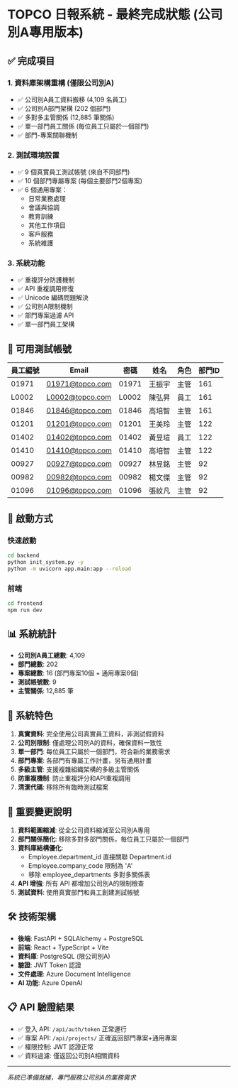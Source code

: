 # TOPCO 日報系統 - 最終完成狀態 (公司別A專用版本)

## ✅ 完成項目

### 1. 資料庫架構重構 (僅限公司別A)
- ✅ 公司別A員工資料搬移 (4,109 名員工)
- ✅ 公司別A部門架構 (202 個部門)
- ✅ 多對多主管關係 (12,885 筆關係)
- ✅ 單一部門員工關係 (每位員工只屬於一個部門)
- ✅ 部門-專案關聯機制

### 2. 測試環境設置
- ✅ 9 個真實員工測試帳號 (來自不同部門)
- ✅ 10 個部門專屬專案 (每個主要部門2個專案)
- ✅ 6 個通用專案：
  - 日常業務處理
  - 會議與協調
  - 教育訓練
  - 其他工作項目
  - 客戶服務
  - 系統維護

### 3. 系統功能
- ✅ 重複評分防護機制
- ✅ API 重複調用修復
- ✅ Unicode 編碼問題解決
- ✅ 公司別A限制機制
- ✅ 部門專案過濾 API
- ✅ 單一部門員工架構

## 🧪 可用測試帳號

| 員工編號 | Email | 密碼 | 姓名 | 角色 | 部門ID |
|---------|-------|------|------|------|--------|
| 01971 | 01971@topco.com | 01971 | 王振宇 | 主管 | 161 |
| L0002 | L0002@topco.com | L0002 | 陳弘昇 | 員工 | 161 |
| 01846 | 01846@topco.com | 01846 | 高培智 | 主管 | 161 |
| 01201 | 01201@topco.com | 01201 | 王美玲 | 主管 | 122 |
| 01402 | 01402@topco.com | 01402 | 黃昱瑄 | 員工 | 122 |
| 01410 | 01410@topco.com | 01410 | 高培智 | 主管 | 122 |
| 00927 | 00927@topco.com | 00927 | 林昱銘 | 主管 | 92 |
| 00982 | 00982@topco.com | 00982 | 楊文傑 | 主管 | 92 |
| 01096 | 01096@topco.com | 01096 | 張紋凡 | 主管 | 92 |

## 🚀 啟動方式

### 快速啟動
```bash
cd backend
python init_system.py -y
python -m uvicorn app.main:app --reload
```

### 前端
```bash
cd frontend
npm run dev
```

## 📊 系統統計
- **公司別A員工總數**: 4,109
- **部門總數**: 202
- **專案總數**: 16 (部門專案10個 + 通用專案6個)
- **測試帳號數**: 9
- **主管關係**: 12,885 筆

## 🔧 系統特色
1. **真實資料**: 完全使用公司真實員工資料，非測試假資料
2. **公司別限制**: 僅處理公司別A的資料，確保資料一致性
3. **單一部門**: 每位員工只屬於一個部門，符合新的業務需求
4. **部門專案**: 各部門有專屬工作計畫，另有通用計畫
5. **多級主管**: 支援複雜組織架構的多級主管關係
6. **防重複機制**: 防止重複評分和API重複調用
7. **清潔代碼**: 移除所有臨時測試檔案

## 📝 重要變更說明
1. **資料範圍縮減**: 從全公司資料縮減至公司別A專用
2. **部門關係簡化**: 移除多對多部門關係，每位員工只屬於一個部門
3. **資料庫結構優化**: 
   - Employee.department_id 直接關聯 Department.id
   - Employee.company_code 限制為 'A'
   - 移除 employee_departments 多對多關係表
4. **API 增強**: 所有 API 都增加公司別A的限制檢查
5. **測試資料**: 使用真實部門和員工創建測試帳號

## 🛠 技術架構
- **後端**: FastAPI + SQLAlchemy + PostgreSQL
- **前端**: React + TypeScript + Vite
- **資料庫**: PostgreSQL (限公司別A)
- **驗證**: JWT Token 認證
- **文件處理**: Azure Document Intelligence
- **AI 功能**: Azure OpenAI

## 📋 API 驗證結果
- ✅ 登入 API: `/api/auth/token` 正常運行
- ✅ 專案 API: `/api/projects/` 正確返回部門專案+通用專案
- ✅ 權限控制: JWT 認證正常
- ✅ 資料過濾: 僅返回公司別A相關資料

---
*系統已準備就緒，專門服務公司別A的業務需求*